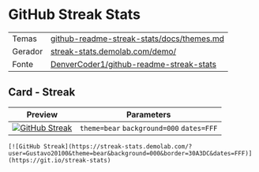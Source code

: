 # GitHub Streak Stats

<table>
  <tr>
    <td>
      Temas
    </td>
    <td>
       <a href="https://github.com/DenverCoder1/github-readme-streak-stats/blob/main/docs/themes.md">
          github-readme-streak-stats/docs/themes.md
       </a>
    </td>
  </tr>
    <tr>
    <td>
      Gerador
    </td>
    <td>
       <a href="https://streak-stats.demolab.com/demo/">
            streak-stats.demolab.com/demo/
       </a>
    </td>
  </tr>
  <tr>
    <td>
      Fonte
    </td>
    <td>
       <a href="https://github.com/denvercoder1/github-readme-streak-stats">
          DenverCoder1/github-readme-streak-stats
       </a>
    </td>
  </tr>
</table>

## Card - Streak

| Preview | Parameters |
|:-------:|:----------:|
| [![GitHub Streak](https://streak-stats.demolab.com/?user=elidianaandrade&theme=bear&background=000&border=30A3DC&dates=FFF)](https://git.io/streak-stats) | `theme=bear` `background=000` `dates=FFF`|

```
[![GitHub Streak](https://streak-stats.demolab.com/?user=Gustavo20100&theme=bear&background=000&border=30A3DC&dates=FFF)](https://git.io/streak-stats)
```